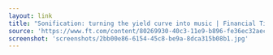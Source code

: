 ```yaml
---
layout: link
title: "Sonification: turning the yield curve into music | Financial Times"
source: 'https://www.ft.com/content/80269930-40c3-11e9-b896-fe36ec32aece'
screenshot: 'screenshots/2bb00e86-6154-45c8-be9a-8dca315b08b1.jpg'
---
```


